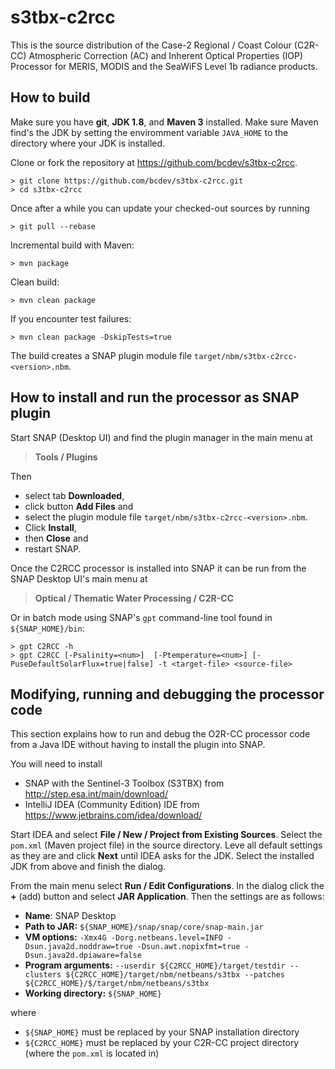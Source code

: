 # s3tbx-c2rcc
This is the source distribution of the Case-2 Regional / Coast Colour (C2R-CC) Atmospheric Correction (AC) and Inherent Optical Properties (IOP) Processor for MERIS, MODIS and the SeaWiFS Level 1b radiance products.

How to build
------------

Make sure you have **git**, **JDK 1.8**, and **Maven 3** installed. Make sure Maven find's the JDK by setting the enviromment variable `JAVA_HOME` to the directory where your JDK is installed. 

Clone or fork the repository at https://github.com/bcdev/s3tbx-c2rcc. 
```
> git clone https://github.com/bcdev/s3tbx-c2rcc.git
> cd s3tbx-c2rcc
```

Once after a while you can update your checked-out sources by running 
```
> git pull --rebase
```

Incremental build with Maven:
```
> mvn package
```

Clean build:
```
> mvn clean package
```  

If you encounter test failures:
```
> mvn clean package -DskipTests=true
```

The build creates a SNAP plugin module file `target/nbm/s3tbx-c2rcc-<version>.nbm`.

How to install and run the processor as SNAP plugin 
---------------------------------------------------

Start SNAP (Desktop UI) and find the plugin manager in the main menu at 
> **Tools / Plugins**

Then 
* select tab **Downloaded**, 
* click button **Add Files** and 
* select the plugin module file `target/nbm/s3tbx-c2rcc-<version>.nbm`. 
* Click **Install**, 
* then **Close** and 
* restart SNAP.

Once the C2RCC processor is installed into SNAP it can be run from the SNAP Desktop UI's main menu at
> **Optical / Thematic Water Processing / C2R-CC**
  
Or in batch mode using SNAP's `gpt` command-line tool found in `${SNAP_HOME}/bin`:
```
> gpt C2RCC -h
> gpt C2RCC [-Psalinity=<num>]  [-Ptemperature=<num>] [-PuseDefaultSolarFlux=true|false] -t <target-file> <source-file>
```  

Modifying, running and debugging the processor code
---------------------------------------------------

This section explains how to run and debug the O2R-CC processor code from a Java IDE without having to install the plugin into SNAP.

You will need to install
* SNAP with the Sentinel-3 Toolbox (S3TBX) from http://step.esa.int/main/download/
* IntelliJ IDEA (Community Edition) IDE from https://www.jetbrains.com/idea/download/

Start IDEA and select **File / New / Project from Existing Sources**. Select the `pom.xml` (Maven project file) in the source directory. Leve all default settings as they are and click **Next** until IDEA asks for the JDK. Select the installed JDK from above and finish the dialog.

From the main menu select **Run / Edit Configurations**. In the dialog click the **+** (add) button and select **JAR Application**. Then the settings are as follows:

* **Name**: SNAP Desktop
* **Path to JAR:** `${SNAP_HOME}/snap/snap/core/snap-main.jar`
* **VM options:** `-Xmx4G -Dorg.netbeans.level=INFO -Dsun.java2d.noddraw=true -Dsun.awt.nopixfmt=true -Dsun.java2d.dpiaware=false` 
* **Program arguments:** `--userdir ${C2RCC_HOME}/target/testdir --clusters ${C2RCC_HOME}/target/nbm/netbeans/s3tbx --patches ${C2RCC_HOME}/$/target/nbm/netbeans/s3tbx`
* **Working directory:** `${SNAP_HOME}`

where 

* `${SNAP_HOME}` must be replaced by your SNAP installation directory
* `${C2RCC_HOME}` must be replaced by your C2R-CC project directory (where the `pom.xml` is located in)







